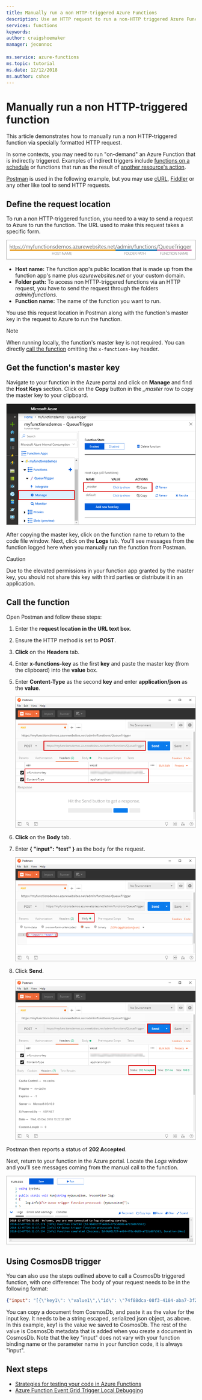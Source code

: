 ```yaml
---
title: Manually run a non HTTP-triggered Azure Functions
description: Use an HTTP request to run a non-HTTP triggered Azure Functions
services: functions
keywords: 
author: craigshoemaker
manager: jeconnoc

ms.service: azure-functions
ms.topic: tutorial
ms.date: 12/12/2018
ms.author: cshoe
---
```


# Manually run a non HTTP-triggered function

This article demonstrates how to manually run a non HTTP-triggered function via specially formatted HTTP request.

In some contexts, you may need to run "on-demand" an Azure Function that is indirectly triggered.  Examples of indirect triggers include [functions on a schedule](./functions-create-scheduled-function.md) or functions that run as the result of [another resource's action](./functions-create-storage-blob-triggered-function.md). 

[Postman](https://www.getpostman.com/) is used in the following example, but you may use [cURL](https://curl.haxx.se/), [Fiddler](https://www.telerik.com/fiddler) or any other like tool to send HTTP requests.

## Define the request location

To run a non HTTP-triggered function, you need to a way to send a request to Azure to run the function. The URL used to make this request takes a specific form.

![Define the request location: host name + folder path + function name](./media/functions-manually-run-non-http/azure-functions-admin-url-anatomy.png)

- **Host name:** The function app's public location that is made up from the function app's name plus *azurewebsites.net* or your custom domain.
- **Folder path:** To access non HTTP-triggered functions via an HTTP request, you have to send the request through the folders *admin/functions*.
- **Function name:** The name of the function you want to run.

You use this request location in Postman along with the function's master key in the request to Azure to run the function.

> [!NOTE]
> When running locally, the function's master key is not required. You can directly [call the function](#call-the-function) omitting the `x-functions-key` header.

## Get the function's master key

Navigate to your function in the Azure portal and click on **Manage** and find the **Host Keys** section. Click on the **Copy** button in the *_master* row to copy the master key to your clipboard.

![Copy master key from Function Management screen](./media/functions-manually-run-non-http/azure-portal-functions-master-key.png)

After copying the master key, click on the function name to return to the code file window. Next, click on the **Logs** tab. You'll see messages from the function logged here when you manually run the function from Postman.

> [!CAUTION]  
> Due to the elevated permissions in your function app granted by the master key, you should not share this key with third parties or distribute it in an application.

## Call the function

Open Postman and follow these steps:

1. Enter the **request location in the URL text box**.
2. Ensure the HTTP method is set to **POST**.
3. **Click** on the **Headers** tab.
4. Enter **x-functions-key** as the first **key** and paste the master key (from the clipboard) into the **value** box.
5. Enter **Content-Type** as the second **key** and enter **application/json** as the **value**.

    ![Postman headers settings](./media/functions-manually-run-non-http/functions-manually-run-non-http-headers.png)

6. **Click** on the **Body** tab.
7. Enter **{ "input": "test" }** as the body for the request.

    ![Postman body settings](./media/functions-manually-run-non-http/functions-manually-run-non-http-body.png)

8. Click **Send**.

    ![Sending a request with Postman](./media/functions-manually-run-non-http/functions-manually-run-non-http-send.png)

Postman then reports a status of **202 Accepted**.

Next, return to your function in the Azure portal. Locate the *Logs* window and you'll see messages coming from the manual call to the function.

![Function log results from manual call](./media/functions-manually-run-non-http/azure-portal-function-log.png)

## Using CosmosDB trigger

You can also use the steps outlined above to call a CosmosDb triggered function, with one difference: The body of your request needs to be in the following format:

````json
{"input": "[{\"key1\": \"value1\",\"id\": \"74f88dca-08f3-4184-aba7-3f22eb3ee1bc\",\"_rid\": \"8bgAAODM64cbAAAAAAAAAA==\",\"_self\": \"dbs/8bgAAA==/colls/8bgAAODM64c=/docs/8bgAAODM64cbAAAAAAAAAA==/\",\"_etag\": \"00009e01-0000-2500-0000-5c9b47a00000",\"_attachments\": \"attachments/\",\"_ts\": 1553680288}]"}
````

You can copy a document from CosmosDb, and paste it as the value for the input key. It needs to be a string escaped, serialized json object, as above. In this example, key1 is the value we saved to CosmosDb. The rest of the value is CosmosDb metadata that is added when you create a document in CosmosDb. Note that the key "input" does not vary with your function binding name or the parameter name in your function code, it is always "input".

## Next steps

- [Strategies for testing your code in Azure Functions](./functions-test-a-function.md)
- [Azure Function Event Grid Trigger Local Debugging](./functions-debug-event-grid-trigger-local.md)
